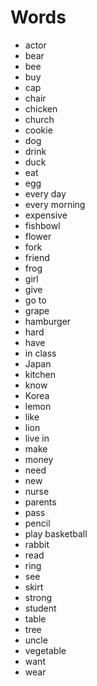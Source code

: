 # Words
* actor
* bear
* bee
* buy
* cap
* chair
* chicken
* church
* cookie
* dog
* drink
* duck
* eat
* egg
* every day
* every morning
* expensive
* fishbowl
* flower
* fork
* friend
* frog
* girl
* give
* go to
* grape
* hamburger
* hard
* have
* in class
* Japan
* kitchen
* know
* Korea
* lemon
* like
* lion
* live in
* make
* money
* need
* new
* nurse
* parents
* pass
* pencil
* play basketball
* rabbit
* read
* ring
* see
* skirt
* strong
* student
* table
* tree
* uncle
* vegetable
* want
* wear
